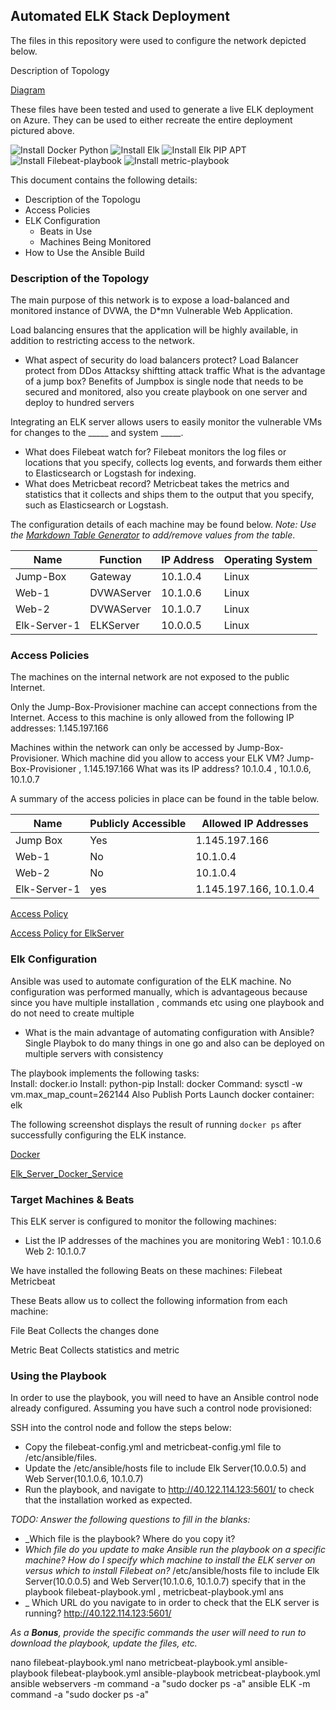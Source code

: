 ## Automated ELK Stack Deployment

The files in this repository were used to configure the network depicted below.

Description of Topology

[Diagram](Images/Network_Diagram.PNG)

These files have been tested and used to generate a live ELK deployment on Azure. They can be used to either recreate the entire deployment pictured above. 

  ![Install Docker Python](Playbook/Install_Docker_Python_FirstPlaybook.yml)
  ![Install Elk](Playbook/Elk_Install.yml)
  ![Install Elk PIP APT](Playbook/Elk_pip_apt_ansible.yml)
  ![Install Filebeat-playbook](filebeat-playbook.yml)
  ![Install metric-playbook](metricbeat-playbook.yml)

This document contains the following details:
- Description of the Topologu
- Access Policies
- ELK Configuration
  - Beats in Use
  - Machines Being Monitored
- How to Use the Ansible Build


### Description of the Topology

The main purpose of this network is to expose a load-balanced and monitored instance of DVWA, the D*mn Vulnerable Web Application.

Load balancing ensures that the application will be highly available, in addition to restricting access to the network.
- What aspect of security do load balancers protect? Load Balancer protect from DDos Attacksy shiftting attack traffic 
  What is the advantage of a jump box? Benefits of Jumpbox is single node that needs to be secured and monitored, also you create playbook on one server and deploy to hundred servers

Integrating an ELK server allows users to easily monitor the vulnerable VMs for changes to the _____ and system _____.
- What does Filebeat watch for? Filebeat monitors the log files or locations that you specify, collects log events, and forwards them either to Elasticsearch or Logstash for indexing.
- What does Metricbeat record? Metricbeat takes the metrics and statistics that it collects and ships them to the output that you specify, such as Elasticsearch or Logstash. 

The configuration details of each machine may be found below.
_Note: Use the [Markdown Table Generator](http://www.tablesgenerator.com/markdown_tables) to add/remove values from the table_.

| Name     | Function | IP Address | Operating System |
|----------|----------|------------|------------------|
| Jump-Box | Gateway  | 10.1.0.4   | Linux            |
| Web-1    |DVWAServer| 10.1.0.6   | Linux            |
| Web-2    |DVWAServer| 10.1.0.7   | Linux            |
Elk-Server-1|ELKServer| 10.0.0.5   | Linux            |

### Access Policies

The machines on the internal network are not exposed to the public Internet. 

Only the Jump-Box-Provisioner machine can accept connections from the Internet. 
Access to this machine is only allowed from the following IP addresses: 1.145.197.166

Machines within the network can only be accessed by Jump-Box-Provisioner.
Which machine did you allow to access your ELK VM? Jump-Box-Provisioner , 1.145.197.166
 What was its IP address? 10.1.0.4 , 10.1.0.6, 10.1.0.7

A summary of the access policies in place can be found in the table below.

| Name     | Publicly Accessible | Allowed IP Addresses |
|----------|---------------------|----------------------|
| Jump Box | Yes                 | 1.145.197.166        |
| Web-1    | No                  | 10.1.0.4             |
| Web-2    | No                  | 10.1.0.4             |
Elk-Server-1| yes                | 1.145.197.166, 10.1.0.4 |

[Access Policy](Images/AccessPoliciesforRTX_RED_SG.PNG)

[Access Policy for ElkServer](Images/AccessPoliciesforElk_Server.PNG)


### Elk Configuration

Ansible was used to automate configuration of the ELK machine. No configuration was performed manually, which is advantageous because since you have multiple installation , commands etc using one playbook and do not need to create multiple
- What is the main advantage of automating configuration with Ansible? Single Playbok to do many things in one go and also can be deployed on multiple servers with consistency

The playbook implements the following tasks:	
Install: docker.io
Install: python-pip
Install: docker
Command: sysctl -w vm.max_map_count=262144
Also Publish Ports
Launch docker container: elk

The following screenshot displays the result of running `docker ps` after successfully configuring the ELK instance.

[Docker](Images/Docker_PS.PNG)

[Elk_Server_Docker_Service](Images/Elk_Server_Docker.PNG)



### Target Machines & Beats
This ELK server is configured to monitor the following machines:
- List the IP addresses of the machines you are monitoring
Web1 : 10.1.0.6 
Web 2: 10.1.0.7


We have installed the following Beats on these machines:
Filebeat
Metricbeat

These Beats allow us to collect the following information from each machine:

File Beat Collects the changes done

Metric Beat Collects statistics and metric 

### Using the Playbook
In order to use the playbook, you will need to have an Ansible control node already configured. Assuming you have such a control node provisioned: 

SSH into the control node and follow the steps below:
- Copy the filebeat-config.yml and metricbeat-config.yml file to /etc/ansible/files.
- Update the /etc/ansible/hosts file to include Elk Server(10.0.0.5) and Web Server(10.1.0.6, 10.1.0.7)
- Run the playbook, and navigate to http://40.122.114.123:5601/ to check that the installation worked as expected.

_TODO: Answer the following questions to fill in the blanks:_
- _Which file is the playbook? Where do you copy it?
- _Which file do you update to make Ansible run the playbook on a specific machine? How do I specify which machine to install the ELK server on versus which to install Filebeat on?_
   /etc/ansible/hosts file to include Elk Server(10.0.0.5) and Web Server(10.1.0.6, 10.1.0.7)
   specify that in the playbook filebeat-playbook.yml , metricbeat-playbook.yml
  ans
- _ Which URL do you navigate to in order to check that the ELK server is running? http://40.122.114.123:5601/
 
_As a **Bonus**, provide the specific commands the user will need to run to download the playbook, update the files, etc._


nano filebeat-playbook.yml
nano metricbeat-playbook.yml
ansible-playbook filebeat-playbook.yml
ansible-playbook metricbeat-playbook.yml
ansible webservers -m command -a "sudo docker ps -a"
ansible ELK -m command -a "sudo docker ps -a"